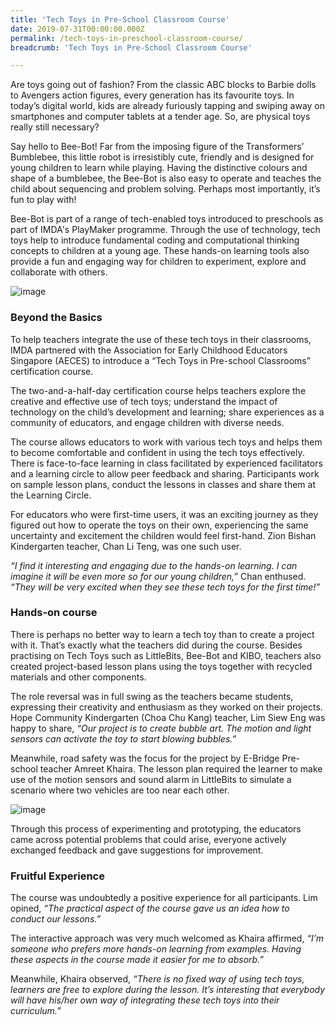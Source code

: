 ```yaml
---
title: 'Tech Toys in Pre-School Classroom Course'
date: 2019-07-31T00:00:00.000Z
permalink: /tech-toys-in-preschool-classroom-course/
breadcrumb: 'Tech Toys in Pre-School Classroom Course'

---
```



Are toys going out of fashion? From the classic ABC blocks to Barbie dolls to Avengers action figures, every generation has its favourite toys. In today’s digital world, kids are already furiously tapping and swiping away on smartphones and computer tablets at a tender age. So, are physical toys really still necessary? 

Say hello to Bee-Bot! Far from the imposing figure of the Transformers’ Bumblebee, this little robot is irresistibly cute, friendly and is designed for young children to learn while playing. Having the distinctive colours and shape of a bumblebee, the Bee-Bot is also easy to operate and teaches the child about sequencing and problem solving. Perhaps most importantly, it’s fun to play with!

Bee-Bot is part of a range of tech-enabled toys introduced to preschools as part of IMDA's PlayMaker programme. Through the use of technology, tech toys help to introduce fundamental coding and computational thinking concepts to children at a young age. These hands-on learning tools also provide a fun and engaging way for children to experiment, explore and collaborate with others.

![image](/images/stories/features/2019-07-31-tech-toys-in-preschool-classroom-course/image2.jpg)

### Beyond the Basics

To help teachers integrate the use of these tech toys in their classrooms, IMDA partnered with the Association for Early Childhood Educators Singapore (AECES) to introduce a “Tech Toys in Pre-school Classrooms” certification course. 

The two-and-a-half-day certification course helps teachers explore the creative and effective use of tech toys; understand the impact of technology on the child’s development and learning; share experiences as a community of educators, and engage children with diverse needs.

The course allows educators to work with various tech toys and helps them to become comfortable and confident in using the tech toys effectively. There is face-to-face learning in class facilitated by experienced facilitators and a learning circle to allow peer feedback and sharing. Participants work on sample lesson plans, conduct the lessons in classes and share them at the Learning Circle.

For educators who were first-time users, it was an exciting journey as they figured out how to operate the toys on their own, experiencing the same uncertainty and excitement the children would feel first-hand. Zion Bishan Kindergarten teacher, Chan Li Teng, was one such user. 

*“I find it interesting and engaging due to the hands-on learning. I can imagine it will be even more so for our young children,”* Chan enthused. *“They will be very excited when they see these tech toys for the first time!”*


### Hands-on course

There is perhaps no better way to learn a tech toy than to create a project with it. That’s exactly what the teachers did during the course. Besides practising on Tech Toys such as LittleBits, Bee-Bot and KIBO, teachers also created project-based lesson plans using the toys together with recycled materials and other components. 
	
The role reversal was in full swing as the teachers became students, expressing their creativity and enthusiasm as they worked on their projects. Hope Community Kindergarten (Choa Chu Kang) teacher, Lim Siew Eng was happy to share, *“Our project is to create bubble art. The motion and light sensors can activate the toy to start blowing bubbles.”*

Meanwhile, road safety was the focus for the project by E-Bridge Pre-school teacher Amreet Khaira. The lesson plan required the learner to make use of the motion sensors and sound alarm in LittleBits to simulate a scenario where two vehicles are too near each other. 

![image](/images/stories/features/2019-07-31-tech-toys-in-preschool-classroom-course/image1.jpg)   

Through this process of experimenting and prototyping, the educators came across potential problems that could arise, everyone actively exchanged feedback and gave suggestions for improvement.

### Fruitful Experience

The course was undoubtedly a positive experience for all participants. Lim opined, *“The practical aspect of the course gave us an idea how to conduct our lessons.”* 

The interactive approach was very much welcomed as Khaira affirmed, *“I’m someone who prefers more hands-on learning from examples. Having these aspects in the course made it easier for me to absorb.”*

Meanwhile, Khaira observed, *“There is no fixed way of using tech toys, learners are free to explore during the lesson. It’s interesting that everybody will have his/her own way of integrating these tech toys into their curriculum.”*

